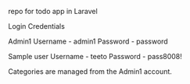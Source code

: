 repo for todo app in Laravel

Login Credentials

Admin1 Username - admin1 Password - password

Sample user Username - teeto Password - pass8008!

Categories are managed from the Admin1 account.
